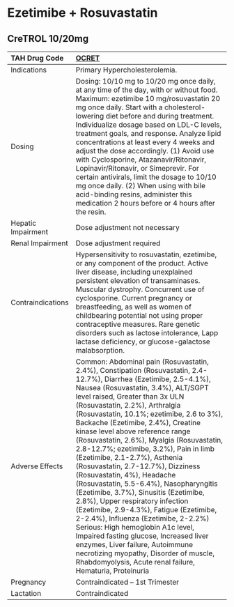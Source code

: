 # Ezetimibe + Rosuvastatin

## CreTROL 10/20mg

| TAH Drug Code      | [OCRET](https://www.tahsda.org.tw/drugs/hissearch.php?drug_code=OCRET)                                                                                                                                                                                                                                                                                                                                                                                                                                                                                                                                                                                                                                                                                                                                                                                                                                                                                                     |
|:-------------------|:---------------------------------------------------------------------------------------------------------------------------------------------------------------------------------------------------------------------------------------------------------------------------------------------------------------------------------------------------------------------------------------------------------------------------------------------------------------------------------------------------------------------------------------------------------------------------------------------------------------------------------------------------------------------------------------------------------------------------------------------------------------------------------------------------------------------------------------------------------------------------------------------------------------------------------------------------------------------------|
| Indications        | Primary Hypercholesterolemia.                                                                                                                                                                                                                                                                                                                                                                                                                                                                                                                                                                                                                                                                                                                                                                                                                                                                                                                                              |
| Dosing             | Dosing: 10/10 mg to 10/20 mg once daily, at any time of the day, with or without food. Maximum: ezetimibe 10 mg/rosuvastatin 20 mg once daily. Start with a cholesterol-lowering diet before and during treatment. Individualize dosage based on LDL-C levels, treatment goals, and response. Analyze lipid concentrations at least every 4 weeks and adjust the dose accordingly. (1) Avoid use with Cyclosporine, Atazanavir/Ritonavir, Lopinavir/Ritonavir, or Simeprevir. For certain antivirals, limit the dosage to 10/10 mg once daily. (2) When using with bile acid-binding resins, administer this medication 2 hours before or 4 hours after the resin.                                                                                                                                                                                                                                                                                                         |
| Hepatic Impairment | Dose adjustment not necessary                                                                                                                                                                                                                                                                                                                                                                                                                                                                                                                                                                                                                                                                                                                                                                                                                                                                                                                                              |
| Renal Impairment   | Dose adjustment required                                                                                                                                                                                                                                                                                                                                                                                                                                                                                                                                                                                                                                                                                                                                                                                                                                                                                                                                                   |
| Contraindications  | Hypersensitivity to rosuvastatin, ezetimibe, or any component of the product. Active liver disease, including unexplained persistent elevation of transaminases. Muscular dystrophy. Concurrent use of cyclosporine. Current pregnancy or breastfeeding, as well as women of childbearing potential not using proper contraceptive measures. Rare genetic disorders such as lactose intolerance, Lapp lactase deficiency, or glucose-galactose malabsorption.                                                                                                                                                                                                                                                                                                                                                                                                                                                                                                              |
| Adverse Effects    | Common: Abdominal pain (Rosuvastatin, 2.4%), Constipation (Rosuvastatin, 2.4-12.7%), Diarrhea (Ezetimibe, 2.5-4.1%), Nausea (Rosuvastatin, 3.4%), ALT/SGPT level raised, Greater than 3x ULN (Rosuvastatin, 2.2%), Arthralgia (Rosuvastatin, 10.1%; ezetimibe, 2.6 to 3%), Backache (Ezetimibe, 2.4%), Creatine kinase level above reference range (Rosuvastatin, 2.6%), Myalgia (Rosuvastatin, 2.8-12.7%; ezetimibe, 3.2%), Pain in limb (Ezetimibe, 2.1-2.7%), Asthenia (Rosuvastatin, 2.7-12.7%), Dizziness (Rosuvastatin, 4%), Headache (Rosuvastatin, 5.5-6.4%), Nasopharyngitis (Ezetimibe, 3.7%), Sinusitis (Ezetimibe, 2.8%), Upper respiratory infection (Ezetimibe, 2.9-4.3%), Fatigue (Ezetimibe, 2-2.4%), Influenza (Ezetimibe, 2-2.2%) Serious: High hemoglobin A1c level, Impaired fasting glucose, Increased liver enzymes, Liver failure, Autoimmune necrotizing myopathy, Disorder of muscle, Rhabdomyolysis, Acute renal failure, Hematuria, Proteinuria |
| Pregnancy          | Contraindicated – 1st Trimester                                                                                                                                                                                                                                                                                                                                                                                                                                                                                                                                                                                                                                                                                                                                                                                                                                                                                                                                            |
| Lactation          | Contraindicated                                                                                                                                                                                                                                                                                                                                                                                                                                                                                                                                                                                                                                                                                                                                                                                                                                                                                                                                                            |

